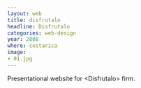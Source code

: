 ```yaml
---
layout: web
title: disfrutalo
headline: Disfrutalo
categories: web-design
year: 2008
where: costarica
image:
- 01.jpg
---
```

Presentational website for &lt;Disfrutalo&gt; firm.
